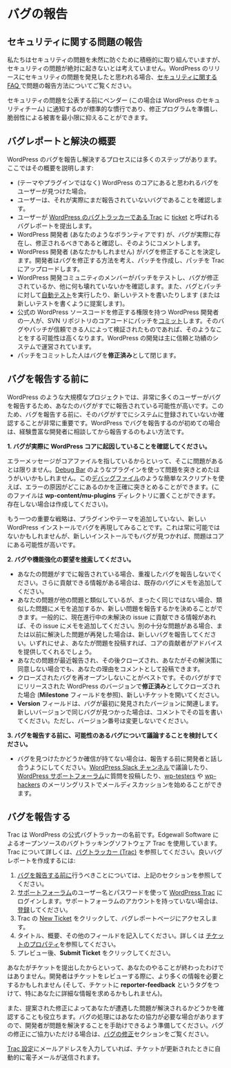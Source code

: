 <!--
# Reporting Bugs
-->

# バグの報告

<!--
## Reporting Security Issues
-->

## セキュリティに関する問題の報告

<!--
While we try to be proactive in preventing security problems, we do not assume they’ll never come up. If you believe you’ve found a security problem in a release of WordPress, please see the [Security FAQ](https://make.wordpress.org/core/handbook/reporting-security-vulnerabilities/) for information on how to report the problem.
-->

私たちはセキュリティの問題を未然に防ぐために積極的に取り組んでいますが、セキュリティの問題が絶対に起きないとは考えていません。WordPress のリリースにセキュリティの問題を発見したと思われる場合、[セキュリティに関する FAQ ](https://ja.wordpress.org/team/handbook/core/reporting-security-vulnerabilities/)で問題の報告方法についてご覧ください。

<!--
It is standard practice to notify the vendor (the WordPress security team, in this case) of a security problem before publicizing, so a fix can be prepared, and public damage due to the vulnerability minimized.
-->

セキュリティの問題を公表する前にベンダー (この場合は WordPress のセキュリティチーム) に通知するのが標準的な慣行であり、修正プログラムを準備し、脆弱性による被害を最小限に抑えることができます。

<!--
## Overview of Bug Reporting and Resolution
-->

## バグレポートと解決の概要

<!--
There are many steps in the process of reporting and resolving a bug in WordPress. Here is an overview:
-->

WordPress のバグを報告し解決するプロセスには多くのステップがあります。ここではその概要を説明します:

<!--
*   A user finds a bug that appears to be in the core of WordPress (not a theme or a plugin).
*   The user confirms it is actually a bug which has not yet been reported.
*   The user submits a bug report, called a [ticket](https://make.wordpress.org/core/handbook/glossary/#ticket), to [Trac, the WordPress Bug Tracker](https://make.wordpress.org/core/handbook/trac/).
*   A WordPress developer (who is a volunteer, like you) confirms that the bug does actually exist, and that it should be fixed, and comments as such.
*   A WordPress developer (which could be you) decides to fix the bug. The developer figures out how to fix the bug, create a patch, and uploads the patch to Trac.
*   Members of the WordPress development community test the patch to see if it fixes the bug, and doesn’t break anything else. They may also run [Automated Tests](https://make.wordpress.org/core/handbook/automated-testing/) against the bug and patch, and write new tests (or suggest new tests be written).
*   One of the WordPress developers with authority to modify the official WordPress source code [commits](https://make.wordpress.org/core/handbook/glossary/#commit-verb) the patch to the core code in the SVN repository. They are more likely to do this if the bug and patch has been verified by someone they trust – WordPress development operates largely on a system of trust and merit.
*   The person who commits the patch closes the bug as **fixed**.
-->

*   (テーマやプラグインではなく) WordPress のコアにあると思われるバグをユーザーが見つけた場合。
*   ユーザーは、それが実際にまだ報告されていないバグであることを確認します。
*   ユーザーが [WordPress のバグトラッカーである Trac](https://ja.wordpress.org/team/handbook/core/trac/) に [ticket](https://ja.wordpress.org/team/handbook/core/glossary/#ticket) と呼ばれるバグレポートを提出します。
*   WordPress 開発者 (あなたのようなボランティアです) が、バグが実際に存在し、修正されるべきであると確認し、そのようにコメントします。
*   WordPress 開発者 (あなたかもしれません) がバグを修正することを決定します。開発者はバグを修正する方法を考え、パッチを作成し、パッチを Trac にアップロードします。
*   WordPress 開発コミュニティのメンバーがパッチをテストし、バグが修正されているか、他に何も壊れていないかを確認します。また、バグとパッチに対して[自動テスト](https://ja.wordpress.org/team/handbook/core/automated-testing/)を実行したり、新しいテストを書いたりします (または新しいテストを書くように提案します)。
*   公式の WordPress ソースコードを修正する権限を持つ WordPress 開発者の一人が、SVN リポジトリのコアコードにパッチを[コミット](https://ja.wordpress.org/team/handbook/core/glossary/#commit-verb)します。そのバグやパッチが信頼できる人によって検証されたものであれば、そのようなことをする可能性は高くなります。WordPress の開発は主に信頼と功績のシステムで運営されています。
*   パッチをコミットした人はバグを**修正済み**として閉じます。

<!--
## Before You Report a Bug
-->

## バグを報告する前に

<!--
With large projects like WordPress, so many users report bugs that there’s a good chance your bug has already been reported. Because of this, it’s very important to check to ensure it’s not already in the system before you submit it. If you are new to reporting bugs in WordPress, it is also a good idea to discuss the issue with more experienced developers before reporting it.
-->

WordPress のような大規模なプロジェクトでは、非常に多くのユーザーがバグを報告するため、あなたのバグがすでに報告されている可能性が高いです。このため、バグを報告する前に、そのバグがすでにシステムに登録されていないか確認することが非常に重要です。WordPress でバグを報告するのが初めての場合は、経験豊富な開発者に相談してから報告するのもよい方法です。

<!--
**1\. Make sure the bug is actually caused by WordPress core.**
-->

**1\. バグが実際に WordPress コアに起因していることを確認してください。**

<!--
Just because an error message points to a core file, doesn’t mean that’s where the problem is. You may want to use a plugin like [Debug Bar](https://wordpress.org/extend/plugins/debug-bar/) to track down the problem. A simple script like this [debugging file](http://gist.github.com/625769) could help you see where exactly the error is coming from. (You can place this file in your **wp-content/mu-plugins** directory; create it if it doesn’t exist.)
-->

エラーメッセージがコアファイルを指しているからといって、そこに問題があるとは限りません。[Debug Bar](https://wordpress.org/extend/plugins/debug-bar/) のようなプラグインを使って問題を突きとめたほうがいいかもしれません。この[デバッグファイル](http://gist.github.com/625769)のような簡単なスクリプトを使えば、エラーの原因がどこにあるのかを正確に突きとめることができます。(このファイルは **wp-content/mu-plugins** ディレクトリに置くことができます。存在しない場合は作成してください)。

<!--
Another key strategy is to try and replicate the bug in a fresh WordPress install with no extra plugins or themes. While this may not always be possible, if you can find it in a fresh install, the issue is much more likely to be in core.
-->

もう一つの重要な戦略は、プラグインやテーマを追加していない、新しい WordPress インストールでバグを再現してみることです。これは常に可能ではないかもしれませんが、新しいインストールでもバグが見つかれば、問題はコアにある可能性が高いです。

<!--
**2\. [Search](https://core.trac.wordpress.org/search) for your bug or enhancement request.**
-->

**2\. バグや機能強化の要望を[検索](https://core.trac.wordpress.org/search)してください。**

<!--
*   If your issue has already been reported, please do not report a duplicate bug. If you have further information to contribute, add a note to the existing bug.
*   If your issue is similar, but not quite the same as another issue, you may decide whether to add a note to the similar issue, or report a new one. In general, if you just have more information to contribute to a current, open issue, simply add a note to that issue. If you have a different enough issue, or if you are experiencing a recurrence of an issue that was previously resolved, report a new bug. Either way, core contributors will offer you guidance once you’ve posted about your issue.
*   If your issue was recently reported and then closed, and you do not agree with the resolution, you can still post comments as to your reasoning.
*   It is best not to re-open bugs that have been closed for some time. If the bug was closed as **fixed** for a version of WordPress that has been released already (see the **Milestone** field), open a new ticket.
*   The **Version** field relates to the version in which the bug was originally discovered. If you’re seeing the same bug in a newer version, mention so in a comment, but please do not change the version number.
-->

*   あなたの問題がすでに報告されている場合、重複したバグを報告しないでください。さらに貢献できる情報がある場合は、既存のバグにメモを追加してください。
*   あなたの問題が他の問題と類似しているが、まったく同じではない場合、類似した問題にメモを追加するか、新しい問題を報告するかを決めることができます。一般的に、現在進行中の未解決の issue に貢献できる情報があれば、その issue にメモを追加してください。別の十分な問題がある場合、または以前に解決した問題が再発した場合は、新しいバグを報告してください。いずれにせよ、あなたが問題を投稿すれば、コアの貢献者がアドバイスを提供してくれるでしょう。
*   あなたの問題が最近報告され、その後クローズされ、あなたがその解決策に同意しない場合でも、あなたの理由をコメントとして投稿できます。
*   クローズされたバグを再オープンしないことがベストです。そのバグがすでにリリースされた WordPress のバージョンで**修正済み**としてクローズされた場合 (**Milestone** フィールドを参照)、新しいチケットを開いてください。
*   **Version** フィールドは、バグが最初に発見されたバージョンに関連します。新しいバージョンで同じバグが見つかった場合は、コメントでその旨を書いてください。ただし、バージョン番号は変更しないでください。

<!--
**3\. Consider discussing a possible bug before reporting it.**
-->

**3\. バグを報告する前に、可能性のあるバグについて議論することを検討してください。**

<!--
*   If you aren’t sure that you’ve found a bug, you should attempt to discuss it with a developer before reporting it. You can discuss your issue on the [WordPress Slack Channel](https://make.wordpress.org/chat/), post a question on the [WordPress Support Forum](https://wordpress.org/support/), or start an email discussion on the [wp-testers](https://codex.wordpress.org/Mailing_Lists#Testers) or [wp-hackers](https://codex.wordpress.org/Mailing_Lists#Hackers) mailing lists.
-->

*   バグを見つけたかどうか確信が持てない場合は、報告する前に開発者と話し合うようにしてください。[WordPress Slack チャンネル](https://make.wordpress.org/chat/)で議論したり、[WordPress サポートフォーラム](https://wordpress.org/support/)に質問を投稿したり、[wp-testers](https://codex.wordpress.org/Mailing_Lists#Testers) や [wp-hackers](https://codex.wordpress.org/Mailing_Lists#Hackers) のメーリングリストでメールディスカッションを始めることができます。

<!--
## Reporting a Bug
-->

## バグを報告する

<!--
Trac is the name of the official WordPress bug tracker. It uses the open source bug tracking software Trac, by Edgewall Software. To learn more about Trac, see [The Bug Tracker (Trac)](https://make.wordpress.org/core/handbook/trac/). To create a good bug report:
-->

Trac は WordPress の公式バグトラッカーの名前です。Edgewall Software によるオープンソースのバグトラッキングソフトウェア Trac を使用しています。Trac について詳しくは、[バグトラッカー (Trac)](https://ja.wordpress.org/team/handbook/core/trac/) を参照してください。良いバグレポートを作成するには:

<!--
1.  Read the section above about what to do [before reporting a bug](#before-you-report-a-bug).
2.  Log onto [WordPress Trac](https://core.trac.wordpress.org/) using your [support forum](https://wordpress.org/support/) username and password. If you don’t have an account at the support forums, you can [register](https://wordpress.org/support/register.php).
3.  Click [New Ticket](https://core.trac.wordpress.org/newticket) in Trac to reach the bug reporting page.
4.  Fill in the title, summary, and other fields. For more, see the section on [Ticket Properties](https://make.wordpress.org/core/handbook/trac/#ticket-properties).
5.  Click **Submit Ticket** after previewing it.
-->

1.  [バグを報告する前に](#before-you-report-a-bug)行うべきことについては、上記のセクションを参照してください。
2.  [サポートフォーラム](https://wordpress.org/support/)のユーザー名とパスワードを使って [WordPress Trac](https://core.trac.wordpress.org/) にログインします。サポートフォーラムのアカウントを持っていない場合は、[登録](https://wordpress.org/support/register.php)してください。
3.  Trac の [New Ticket](https://core.trac.wordpress.org/newticket) をクリックして、バグレポートページにアクセスします。
4.  タイトル、概要、その他のフィールドを記入してください。詳しくは [チケットのプロパティ](https://ja.wordpress.org/team/handbook/core/trac/#ticket-properties)を参照してください。
5.  プレビュー後、**Submit Ticket** をクリックしてください。

<!--
Your involvement doesn’t end after you’ve submitted a ticket. Developers may need more information as they review the ticket (and may specifically request more information from you by tagging the ticket with **reporter-feedback**).
-->

あなたがチケットを提出したからといって、あなたのやることが終わったわけではありません。開発者はチケットをレビューする際に、より多くの情報を必要とするかもしれません (そして、チケットに **reporter-feedback** というタグをつけて、特にあなたに詳細な情報を求めるかもしれません)。

<!--
You can also help by verifying that proposed fixes solve the problem you were experiencing. The processing of your bug may require your participation, so please be willing and prepared to aid the developers in resolving the issue. If you’d like to help fix the bug, see the section on [Fixing Bugs](https://make.wordpress.org/core/handbook/fixing-bugs/).
-->

また、提案された修正によってあなたが遭遇した問題が解決されるかどうかを確認することも役立ちます。バグの処理にはあなたの協力が必要な場合がありますので、開発者が問題を解決することを手助けできるよう準備してください。バグの修正にご協力いただける場合は、[バグの修正](https://ja.wordpress.org/team/handbook/core/fixing-bugs/)セクションをご覧ください。

<!--
You will be automatically emailed when your tickets are updated if you’ve entered your email address in [your Trac preferences](https://core.trac.wordpress.org/prefs).
-->

[Trac 設定](https://core.trac.wordpress.org/prefs)にメールアドレスを入力していれば、チケットが更新されたときに自動的に電子メールが送信されます。

